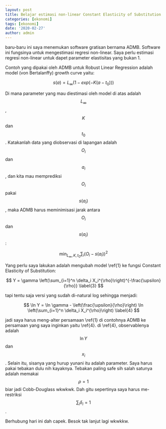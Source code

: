 ```yaml
---
layout: post
title: Belajar estimasi non-linear Constant Elasticity of Substitution (CES) pakai ADMB
categories: [ekonomi]
tags: [ekonomi]
date: '2020-02-27'
author: admin
---
```


baru-baru ini saya menemukan software gratisan bernama ADMB. Software ini fungsinya untuk mengestimasi regresi non-linear. Saya perlu estimasi regresi non-linear untuk dapet parameter elastisitas yang bukan 1.

Contoh yang dipakai oleh ADMB untuk Robust Linear Regression adalah model (von Bertalanffy) growth curve yaitu:

$$
s(a)=L_{\infty} \left(1-exp\left(-K(a-t_0)\right)\right) \label{1}
$$

Di mana parameter yang mau diestimasi oleh model di atas adalah $$L_{\infty}$$, $$K$$ dan $$t_0$$. Katakanlah data yang diobservasi di lapangan adalah $$O_i$$ dan $$a_i$$, dan kita mau memprediksi $$O_i$$ pakai $$s(a_i)$$, maka ADMB harus meminimisasi jarak antara $$O_i$$ dan $$s(a_i)$$:

$$
\min_{L_{\infty}, K, t_0} \sum_{i} (O_i-s(a_i))^{2} \label{2}
$$

Yang perlu saya lakukan adalah mengubah model \ref{1} ke fungsi Constant Elasticity of Substitution:

$$
Y = \gamma \left(\sum_{i=1}^n \delta_i X_i^{\rho}\right)^{-\frac{\upsilon}{\rho}} \label{3}
$$

tapi tentu saja versi yang sudah di-natural log sehingga menjadi:

$$
\ln Y = \ln \gamma - \left(\frac{\upsilon}{\rho}\right) \ln \left(\sum_{i=1}^n \delta_i X_i^{\rho}\right) \label{4}
$$

jadi saya harus meng-alter persamaan \ref{1} di contohnya ADMB ke persamaan yang saya inginkan yaitu \ref{4}. di \ref{4}, observablenya adalah $$\ln Y$$ dan $$x_i$$. Selain itu, sisanya yang hurup yunani itu adalah parameter. Saya harus pakai tebakan dulu nih kayaknya. Tebakan paling safe sih salah satunya adalah memakai $$\rho=1$$ biar jadi Cobb-Douglass wkwkwk. Dah gitu sepertinya saya harus me-restriksi $$\sum_i \delta_i = 1$$. 

Berhubung hari ini dah capek. Besok tak lanjut lagi wkwkkw.
